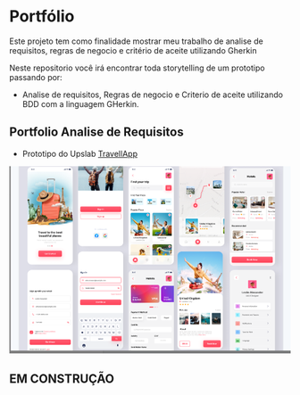 # Portfólio
Este projeto tem como finalidade mostrar meu trabalho de analise de requisitos, regras de negocio e critério de aceite utilizando Gherkin

Neste repositorio você irá encontrar toda storytelling de um prototipo passando por:

- Analise de requisitos, Regras de negocio e Criterio de aceite utilizando BDD com a linguagem GHerkin.

## Portfolio Analise de Requisitos

- Prototipo do Upslab [TravellApp](https://www.uplabs.com/posts/travel-app-design-71c230d6-e723-4c66-b62c-ab57d8c23f47)

![Referência Protótipo](img/ref_travellapp_figma.png)

## **EM CONSTRUÇÃO**